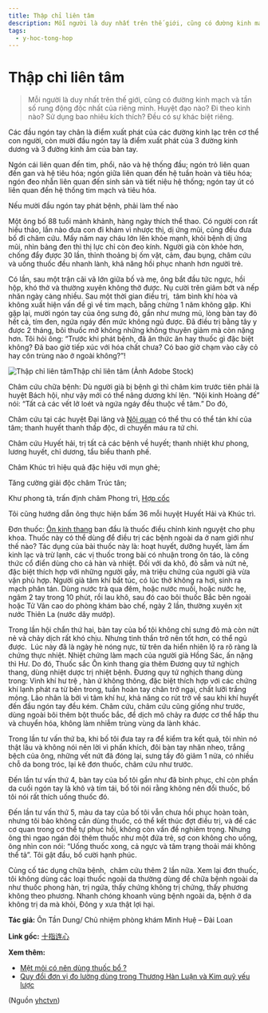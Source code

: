 ```yaml
---
title: Thập chỉ liên tâm 
description: Mỗi người là duy nhất trên thế giới, cũng có đường kinh mạch và tần số rung động độc nhất của riêng mình. Huyệt đạo nào? Đi theo kinh nào? Sử dụng bao nhiêu kích thích? Đều có sự khác biệt riêng.
tags:
  - y-hoc-tong-hop
---
```


# Thập chỉ liên tâm  

> Mỗi người là duy nhất trên thế giới, cũng có đường kinh mạch và tần số rung động độc nhất của riêng mình. Huyệt đạo nào? Đi theo kinh nào? Sử dụng bao nhiêu kích thích? Đều có sự khác biệt riêng.

Các đầu ngón tay chân là điểm xuất phát của các đường kinh lạc trên cơ thể con người, còn mười đầu ngón tay là điểm xuất phát của 3 đường kinh dương và 3 đường kinh âm của bàn tay.

Ngón cái liên quan đến tim, phổi, não và hệ thống đầu; ngón trỏ liên quan đến gan và hệ tiêu hóa; ngón giữa liên quan đến hệ tuần hoàn và tiêu hóa; ngón đeo nhẫn liên quan đến sinh sản và tiết niệu hệ thống; ngón tay út có liên quan đến hệ thống tim mạch và tiêu hóa.

Nếu mười đầu ngón tay phát bệnh, phải làm thế nào

Một ông bố 88 tuổi mảnh khảnh, hàng ngày thích thể thao. Có người con rất hiếu thảo, lần nào đưa con đi khám vì nhược thị, dị ứng mũi, cũng đều đưa bố đi châm cứu. Mấy năm nay cháu lớn lên khỏe mạnh, khỏi bệnh dị ứng mũi, nhìn bảng đen thì thị lực chỉ còn đeo kính. Người già còn khỏe hơn, chống đẩy được 30 lần, thỉnh thoảng bị ốm vặt, cảm, đau bụng, châm cứu và uống thuốc đều nhanh lành, khả năng hồi phục nhanh hơn người trẻ.

Có lần, sau một trận cãi vã lớn giữa bố và mẹ, ông bắt đầu tức ngực, hồi hộp, khó thở và thường xuyên không thở được. Nụ cười trên giảm bớt và nếp nhăn ngày càng nhiều. Sau một thời gian điều trị,  tâm bình khí hòa và không xuất hiện vấn đề gì về tim mạch, bẵng chừng 1 năm không gặp. Khi gặp lại, mười ngón tay của ông sưng đỏ, gần như mưng mủ, lòng bàn tay đỏ hết cả, tím đen, ngứa ngáy đến mức không ngủ được. Đã điều trị bằng tây y được 2 tháng, bôi thuốc mỡ không những không thuyên giảm mà còn nặng hơn. Tôi hỏi ông: “Trước khi phát bệnh, đã ăn thức ăn hay thuốc gì đặc biệt không? Đã bao giờ tiếp xúc với hóa chất chưa? Có bao giờ chạm vào cây cỏ hay côn trùng nào ở ngoài không?”!

![Thập chỉ liên tâm ](/imgs/yhctvn/Thap-chi-lien-tam.jpg)Thập chỉ liên tâm (Ảnh Adobe Stock)

Châm cứu chữa bệnh: Dù người già bị bệnh gì thì châm kim trước tiên phải là huyệt Bách hội, như vậy mới có thể nâng dương khí lên. “Nội kinh Hoàng đế” nói: “Tất cả các vết lở loét và ngứa ngáy đều thuộc về tâm.” Do đó, 

Châm cứu tại các huyệt Đại lăng và [Nội quan](/yhctvn/vi-tri-huyet-noi-quan-%e5%86%85%e5%85%b3/) có thể thu có thể tán khí của tâm; thanh huyết thanh thấp độc, di chuyển máu ra tứ chi. 

Châm cứu Huyết hải, trị tất cả các bệnh về huyết; thanh nhiệt khư phong, lương huyết, chỉ dương, tẩu biểu thanh phế. 

Châm Khúc trì hiệu quả đặc hiệu với mụn ghẻ; 

Tăng cường giải độc châm Trúc tân; 

Khư phong tà, trấn định châm Phong trì, [Hợp cốc](/yhctvn/huyet-hop-coc-%e5%90%88-%e8%b0%b7/)

Tôi cũng hướng dẫn ông thực hiện bấm 36 mỗi huyệt Huyết Hải và Khúc trì.

Đơn thuốc: [Ôn kinh thang](/yhctvn/bai-thuoc-on-kinh-thang/) ban đầu là thuốc điều chỉnh kinh nguyệt cho phụ khoa. Thuốc này có thể dùng để điều trị các bệnh ngoài da ở nam giới như thế nào? Tác dụng của bài thuốc này là: hoạt huyết, dưỡng huyết, làm ấm kinh lạc và trừ lạnh, các vị thuốc trong bài có nhuận trong ôn táo, là công thức cổ điển dùng cho cả hàn và nhiệt. Đối với da khô, đỏ sẫm và nứt nẻ, đặc biệt thích hợp với những người gầy, mà triệu chứng của người già vừa vặn phù hợp. Người già tâm khí bất túc, có lúc thở không ra hơi, sinh ra mạch phân tán. Dùng nước trà qua đêm, hoặc nước muối, hoặc nước hẹ, ngâm 2 tay trong 10 phút, rồi lau khô, sau đó cao bôi thuốc Bắc bên ngoài hoặc Tử Vân cao do phòng khám bào chế, ngày 2 lần, thường xuyên xịt nước Thiên La (nước dây mướp).

Trong lần hội chẩn thứ hai, bàn tay của bố tôi không chỉ sưng đỏ mà còn nứt nẻ và chảy dịch rất khó chịu. Nhưng tinh thần trở nên tốt hơn, có thể ngủ được.  Lúc này đã là ngày hè nóng nực, từ trên da hiển nhiên lộ ra rõ ràng là chứng thực nhiệt. Nhiệt chứng làm mạch của người già Hồng Sác, ấn nặng thì Hư. Do đó, Thuốc sắc Ôn kinh thang gia thêm Đương quy tứ nghịch thang, dùng nhiệt dược trị nhiệt bệnh. Đương quy tứ nghịch thang dùng trong: Vinh khí hư trệ , hàn ứ không thông, đặc biệt thích hợp với các chứng khí lạnh phát ra từ bên trong, tuần hoàn tay chân trở ngại, chất lưỡi trắng mỏng. Lão nhân là bởi vì tâm khí hư, khả năng co rút trở về sau khi khí huyết đến đầu ngón tay đều kém. Châm cứu, châm cứu cũng giống như trước, dùng ngoài bôi thêm bột thuốc bắc, để dịch mô chảy ra được cơ thể hấp thu và chuyển hóa, không làm nhiễm trùng vùng da lành khác.

Trong lần tư vấn thứ ba, khi bố tôi đưa tay ra để kiểm tra kết quả, tôi nhìn nó thật lâu và không nói nên lời vì phấn khích, đôi bàn tay nhăn nheo, trắng bệch của ông, những vết nứt đã đóng lại, sưng tấy đỏ giảm 1 nửa, có nhiều chỗ da bong tróc, lại kê đơn thuốc, châm cứu như trước.

Đến lần tư vấn thứ 4, bàn tay của bố tôi gần như đã bình phục, chỉ còn phần da cuối ngón tay là khô và tím tái, bố tôi nói rằng không nên đổi thuốc, bố tôi nói rất thích uống thuốc đó.

Đến lần tư vấn thứ 5, màu da tay của bố tôi vẫn chưa hồi phục hoàn toàn, nhưng tôi bảo không cần dùng thuốc, có thể kết thúc đợt điều trị, và để các cơ quan trong cơ thể tự phục hồi, không còn vấn đề nghiêm trọng. Nhưng ông thì ngao ngán đòi thêm thuốc như một đứa trẻ, sợ con không cho uống, ông nhìn con nói: “Uống thuốc xong, cả ngực và tâm trạng thoải mái không thể tả”. Tôi gật đầu, bố cười hạnh phúc.

Củng cố tác dụng chữa bệnh,  châm cứu thêm 2 lần nữa. Xem lại đơn thuốc, tôi không dùng các loại thuốc ngoài da thường dùng để chữa bệnh ngoài da như thuốc phong hàn, trị ngứa, thấy chứng không trị chứng, thấy phương không theo phương. Nhanh chóng khoanh vùng bệnh ngoài da, bệnh ở da không trị da mà khỏi, Đông y xưa thật lợi hại.

**Tác giả:** Ôn Tần Dung/ Chủ nhiệm phòng khám Minh Huệ – Đài Loan

**Link gốc:** [十指连心](https://www.secretchina.com/news/gb/2022/02/26/996038.html)

**Xem thêm:**

* [Mệt mỏi có nên dùng thuốc bổ ?](/yhctvn/met-moi-co-nen-dung-thuoc-bo/)
* [Quy đổi đơn vị đo lường dùng trong Thương Hàn Luận và Kim quỹ yếu lược](/yhctvn/quy-doi-don-vi-do-luong-dung-trong-thuong-han-luan-va-kim-quy-yeu-luoc/)

(Nguồn <a href="https://yhctvn.com/thap-chi-lien-tam/" target="_blank">yhctvn</a>)
